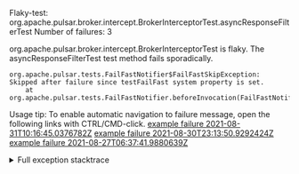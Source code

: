         
Flaky-test: org.apache.pulsar.broker.intercept.BrokerInterceptorTest.asyncResponseFilterTest
Number of failures: 3

org.apache.pulsar.broker.intercept.BrokerInterceptorTest is flaky. The asyncResponseFilterTest test method fails sporadically.

```
org.apache.pulsar.tests.FailFastNotifier$FailFastSkipException: Skipped after failure since testFailFast system property is set.
	at org.apache.pulsar.tests.FailFastNotifier.beforeInvocation(FailFastNotifier.java:88)

```

Usage tip: To enable automatic navigation to failure message, open the following links with CTRL/CMD-click.
[example failure 2021-08-31T10:16:45.0376782Z](https://github.com/apache/pulsar/runs/3471501156?check_suite_focus=true#step:10:2597)
[example failure 2021-08-30T23:13:50.9292424Z](https://github.com/apache/pulsar/runs/3467152431?check_suite_focus=true#step:9:1917)
[example failure 2021-08-27T06:37:41.9880639Z](https://github.com/apache/pulsar/runs/3440411059?check_suite_focus=true#step:9:3835)


<details>
<summary>Full exception stacktrace</summary>
<code><pre>
org.apache.pulsar.tests.FailFastNotifier$FailFastSkipException: Skipped after failure since testFailFast system property is set.
	at org.apache.pulsar.tests.FailFastNotifier.beforeInvocation(FailFastNotifier.java:88)

</pre></code>
</details>

